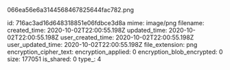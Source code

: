 066ea56e6a3144568467825644fac782.png

id: 716ac3ad16d648318851e06fdbce3d8a
mime: image/png
filename: 
created_time: 2020-10-02T22:00:55.198Z
updated_time: 2020-10-02T22:00:55.198Z
user_created_time: 2020-10-02T22:00:55.198Z
user_updated_time: 2020-10-02T22:00:55.198Z
file_extension: png
encryption_cipher_text: 
encryption_applied: 0
encryption_blob_encrypted: 0
size: 177051
is_shared: 0
type_: 4